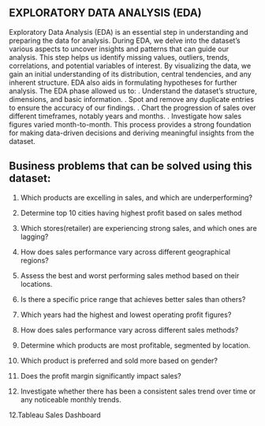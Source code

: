 ## EXPLORATORY DATA ANALYSIS (EDA) ##

Exploratory Data Analysis (EDA) is an essential step in understanding and preparing the data for analysis. During EDA, we delve into the dataset’s various aspects to uncover insights and patterns that can guide our analysis. This step helps us identify missing values, outliers, trends, correlations, and potential variables of interest. By visualizing the data, we gain an initial understanding of its distribution, central tendencies, and any inherent structure. EDA also aids in formulating hypotheses for further analysis.
The EDA phase allowed us to:
. Understand the dataset’s structure, dimensions, and basic information.
. Spot and remove any duplicate entries to ensure the accuracy of our findings.
. Chart the progression of sales over different timeframes, notably years and months.
. Investigate how sales figures varied month-to-month.
This process provides a strong foundation for making data-driven decisions and deriving meaningful insights from the dataset.

## Business problems that can be solved using this dataset: ##

1. Which products are excelling in sales, and which are underperforming?

2. Determine top 10 cities having highest profit based on sales method

3. Which stores(retailer) are experiencing strong sales, and which ones are lagging?

4. How does sales performance vary across different geographical regions?

5. Assess the best and worst performing sales method based on their locations.

6. Is there a specific price range that achieves better sales than others?

7. Which years had the highest and lowest operating profit figures?

8. How does sales performance vary across different sales methods?

9. Determine which products are most profitable, segmented by location.

10. Which product is preferred and sold more based on gender?

11. Does the profit margin significantly impact sales?

12. Investigate whether there has been a consistent sales trend over time or any noticeable monthly trends.

12.Tableau Sales Dashboard
